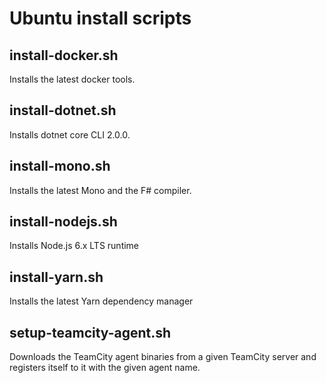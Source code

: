 # Ubuntu install scripts

## install-docker.sh

Installs the latest docker tools.

## install-dotnet.sh

Installs dotnet core CLI 2.0.0.

## install-mono.sh

Installs the latest Mono and the F# compiler.

## install-nodejs.sh

Installs Node.js 6.x LTS runtime

## install-yarn.sh

Installs the latest Yarn dependency manager

## setup-teamcity-agent.sh

Downloads the TeamCity agent binaries from a given TeamCity server and registers itself to it with the given agent name.